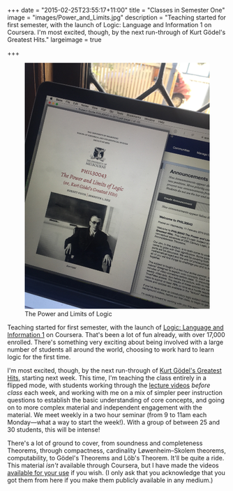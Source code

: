 +++
date = "2015-02-25T23:55:17+11:00"
title = "Classes in Semester One"
image = "images/Power_and_Limits.jpg"
description = "Teaching started for first semester, with the launch of Logic: Language and Information 1 on Coursera. I'm most excited, though, by the next run-through of Kurt G&ouml;del's Greatest Hits."
largeimage = true

+++

<figure>
	<a href="http://consequently.org/class/2015/PHIL30043/"><img src="/images/Power_and_Limits.jpg" alt="The Power and Limits of Logic" class="img-fluid"></a>
	<figcaption>The Power and Limits of Logic</figcaption>
</figure>

Teaching started for first semester, with the launch of [Logic: Language and Information 1](/class/2015/logic1_coursera/) on Coursera. That's been a lot of fun already, with over 17,000 enrolled. There's something very exciting about being involved with a large number of students all around the world, choosing to work hard to learn logic for the first time. 

<!--more-->

I'm most excited, though, by the next run-through of [Kurt G&ouml;del's Greatest Hits](/class/2015/PHIL30043), starting next week. This time, I'm teaching the class entirely in a flipped mode, with students working through the [lecture videos](/2015/PHIL30043) *before class* each week, and working with me on a mix of simpler peer instruction questions to establish the basic understanding of core concepts,  and going on to more complex material and independent engagement with the material. We meet weekly in a two hour seminar (from 9 to 11am each Monday&mdash;what a way to start the week!). With a group of between 25 and 30 students, this will be intense! 

There's a lot of ground to cover, from soundness and completeness Theorems, through compactness, cardinality L&oslash;wenheim&ndash;Skolem theorems, computability, to G&ouml;del's Theorems and L&ouml;b's Theorem. It'll be quite a ride. This material *isn't* available through Coursera, but I have made the videos [available for your use](/class/2015/PHIL30043) if you wish. (I only ask that you acknowledge that you got them from here if you make them publicly available in any medium.)
